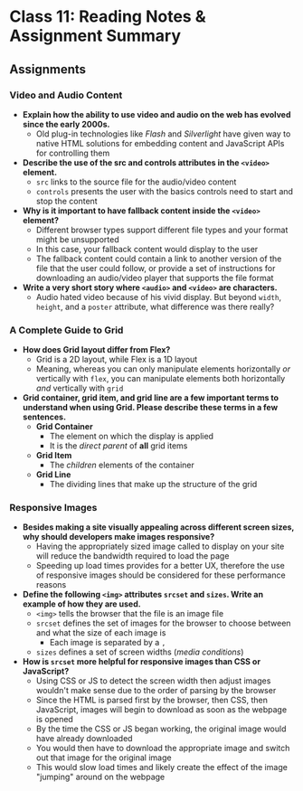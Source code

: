 # Class 11: Reading Notes & Assignment Summary

## Assignments

### Video and Audio Content

* **Explain how the ability to use video and audio on the web has evolved since the early 2000s.**
  * Old plug-in technologies like *Flash* and *Silverlight* have given way to native HTML solutions for embedding content and JavaScript APIs for controlling them
* **Describe the use of the src and controls attributes in the `<video>` element.**
  * `src` links to the source file for the audio/video content
  * `controls` presents the user with the basics controls need to start and stop the content
* **Why is it important to have fallback content inside the `<video>` element?**
  * Different browser types support different file types and your format might be unsupported
  * In this case, your fallback content would display to the user
  * The fallback content could contain a link to another version of the file that the user could follow, or provide a set of instructions for downloading an audio/video player that supports the file format
* **Write a very short story where `<audio>` and `<video>` are characters.**
  * Audio hated video because of his vivid display. But beyond `width`, `height`, and a `poster` attribute, what difference was there really?

### A Complete Guide to Grid

* **How does Grid layout differ from Flex?**
  * Grid is a 2D layout, while Flex is a 1D layout
  * Meaning, whereas you can only manipulate elements horizontally *or* vertically with `flex`, you can manipulate elements both horizontally *and* vertically with `grid`
* **Grid container, grid item, and grid line are a few important terms to understand when using Grid. Please describe these terms in a few sentences.**
  * **Grid Container**
    * The element on which the display is applied
    * It is the *direct parent* of **all** grid items
  * **Grid Item**
    * The *children* elements of the container
  * **Grid Line**
    * The dividing lines that make up the structure of the grid

### Responsive Images

* **Besides making a site visually appealing across different screen sizes, why should developers make images responsive?**
  * Having the appropriately sized image called to display on your site will reduce the bandwidth required to load the page
  * Speeding up load times provides for a better UX, therefore the use of responsive images should be considered for these performance reasons
* **Define the following `<img>` attributes `srcset` and `sizes`. Write an example of how they are used.**
  * `<img>` tells the browser that the file is an image file
  * `srcset` defines the set of images for the browser to choose between and what the size of each image is
    * Each image is separated by a `,`
  * `sizes` defines a set of screen widths (*media conditions*)
* **How is `srcset` more helpful for responsive images than CSS or JavaScript?**
  * Using CSS or JS to detect the screen width then adjust images wouldn't make sense due to the order of parsing by the browser
  * Since the HTML is parsed first by the browser, then CSS, then JavaScript, images will begin to download as soon as the webpage is opened
  * By the time the CSS or JS began working, the original image would have already downloaded
  * You would then have to download the appropriate image and switch out that image for the original image
  * This would slow load times and likely create the effect of the image "jumping" around on the webpage
